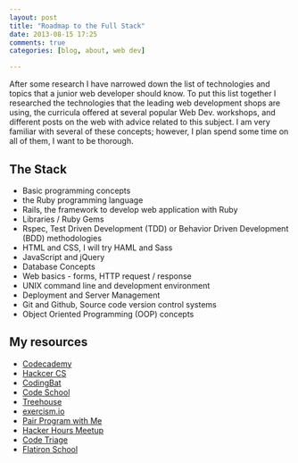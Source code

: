 ```yaml
---
layout: post
title: "Roadmap to the Full Stack"
date: 2013-08-15 17:25
comments: true
categories: [blog, about, web dev]

---
```


After some research I have narrowed down the list of technologies and topics that a junior web developer should know. To put this list together I researched the technologies that the leading web development shops are using, the curricula offered at several popular Web Dev. workshops, and different posts on the web with advice related to this subject.  I am very familiar with several of these concepts; however, I plan spend some time on all of them, I want to be thorough. 

<h2>The Stack</h2>
<ul>
<li>Basic programming concepts</li>
<li>the Ruby programming language</li>
<li>Rails, the framework to develop web application with Ruby</li>
<li>Libraries / Ruby Gems</li>
<li>Rspec, Test Driven Development (TDD) or Behavior Driven Development (BDD) methodologies </li>
<li>HTML and CSS, I will try HAML and Sass </li>
<li>JavaScript and jQuery</li>
<li>Database Concepts</li>
<li>Web basics - forms, HTTP request / response	</li>
<li>UNIX command line and development environment</li>
<li>Deployment and Server Management</li>
<li>Git and Github, Source code version control systems</li>
<li>Object Oriented Programming (OOP) concepts</li>
</ul>

<h2>My resources</h2>
<ul>
<li><a href="http://www.codecademy.com/">Codecademy</a></li>
<li><a href="http://hackercs.com/">Hackcer CS</a></li>
<li><a href="http://codingbat.com/">CodingBat</li>
<li><a href="https://www.codeschool.com/">Code School</li>
<li><a href="http://teamtreehouse.com/">Treehouse</li>
<li><a href="http://exercism.io/">exercism.io</li>
<li><a href="http://www.pairprogramwith.me/">Pair Program with Me</li>
<li><a href="http://www.meetup.com/hackerhours/">Hacker Hours Meetup</li>
<li><a href="http://www.codetriage.com/">Code Triage</li>
<li><a href="http://prework.flatironschool.com/">Flatiron School</li>
</ul>
  

